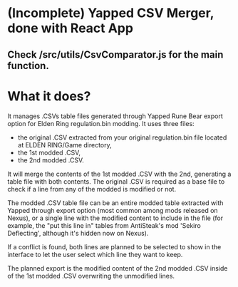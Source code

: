 # (Incomplete) Yapped CSV Merger, done with React App
## Check /src/utils/CsvComparator.js for the main function.

# What it does?

It manages .CSVs table files generated through Yapped Rune Bear export option for Elden Ring regulation.bin modding.
It uses three files:
* the original .CSV extracted from your original regulation.bin file located at ELDEN RING/Game directory,
* the 1st modded .CSV,
* the 2nd modded .CSV.

It will merge the contents of the 1st modded .CSV with the 2nd, generating a table file with both contents. The original .CSV is required as a base file to check if a line from any of the modded is modified or not.

The modded .CSV table file can be an entire modded table extracted with Yapped through export option (most common among mods released on Nexus), or a single line with the modified content to include in the file (for example, the "put this line in" tables from AntiSteak's mod 'Sekiro Deflecting', although it's hidden now on Nexus).

If a conflict is found, both lines are planned to be selected to show in the interface to let the user select which line they want to keep.

The planned export is the modified content of the 2nd modded .CSV inside of the 1st modded .CSV overwriting the unmodified lines.
